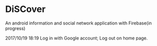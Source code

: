 # DiSCover
An android information and social network application with Firebase(in progress)


2017/10/19 18:19 Log in with Google account; Log out on home page.